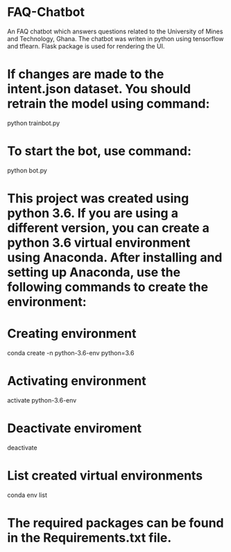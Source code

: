 # FAQ-Chatbot
An FAQ chatbot which answers questions related to the University of Mines and Technology, Ghana.
The chatbot was writen in python using tensorflow and tflearn. Flask package is used for rendering the UI.

# If changes are made to the intent.json dataset. You should retrain the model using command:
python trainbot.py

# To start the bot, use command:
python bot.py

# This project was created using python 3.6. If you are using a different version, you can create a python 3.6 virtual environment using Anaconda. After installing and setting up Anaconda, use the following commands to create the environment:
# Creating environment
conda create -n python-3.6-env python=3.6
# Activating environment
activate python-3.6-env
# Deactivate enviroment
deactivate
# List created virtual environments
conda env list


# The required packages can be found in the Requirements.txt file. 
